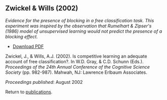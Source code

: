 ## Zwickel & Wills (2002)

_Evidence for the presence of blocking in a free classification
task. This experiment was inspired by the observation that Rumelhart & Zipser's
(1986) model of unsupervised learning would not predict the presence of a
blocking effect._

- [Download PDF](2002zwickel.pdf)

Zwickel, J., & Wills, A.J. (2002). Is competitive learning an adequate account of free classification?. In W.D. Gray, & C.D. Schunn (Eds.). _Proceedings of the 24th Annual Conference of the Cognitive Science Society_ (pp. 982-987). Mahwah, NJ: Lawrence Erlbaum Associates. 

_Proceedings published_: August 2002

Return to [publications](publications.md).

